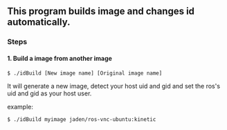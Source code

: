 ## This program builds image and changes id automatically.

### Steps

#### 1. Build a image from another image

```shell
$ ./idBuild [New image name] [Original image name]
```

It will generate a new image, detect your host uid and gid and set the ros's uid and gid as your host user.

example:

```shell
$ ./idBuild myimage jaden/ros-vnc-ubuntu:kinetic
```
